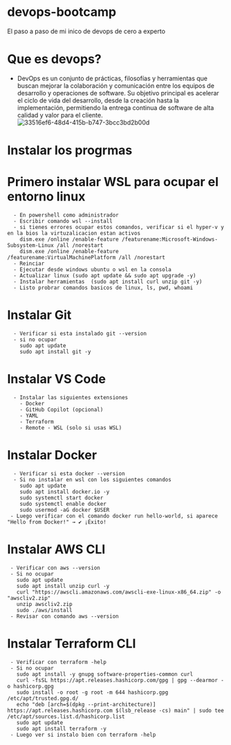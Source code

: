 # devops-bootcamp
El paso a paso de mi inico de devops de cero a experto

# Que es devops?
 - DevOps es un conjunto de prácticas, filosofías y herramientas que buscan mejorar la colaboración y comunicación entre los equipos de desarrollo y operaciones de software. Su objetivo principal es acelerar el ciclo de vida del desarrollo, desde la creación hasta la implementación, permitiendo la entrega continua de software de alta calidad y valor para el cliente.
   ![33516ef6-48d4-415b-b747-3bcc3bd2b00d](https://github.com/user-attachments/assets/4af943d6-daf0-4d1a-851a-b78d01c8538e)

   

 # Instalar los progrmas
   # Primero instalar WSL para ocupar el entorno linux
      - En powershell como administrador
      - Escribir comando wsl --install 
      - si tienes errores ocupar estos comandos, verificar si el hyper-v y en la bios la virtuzalicacion estan activos   
        dism.exe /online /enable-feature /featurename:Microsoft-Windows-Subsystem-Linux /all /norestart
        dism.exe /online /enable-feature /featurename:VirtualMachinePlatform /all /norestart
      - Reinciar
      - Ejecutar desde windows ubuntu o wsl en la consola
      - Actualizar linux (sudo apt update && sudo apt upgrade -y)
      - Instalar herramientas  (sudo apt install curl unzip git -y) 
      - Listo probrar comandos basicos de linux, ls, pwd, whoami
   # Instalar Git
      - Verificar si esta instalado git --version
      - si no ocupar 
        sudo apt update
        sudo apt install git -y
   # Instalar VS Code
      - Instalar las siguientes extensiones
        - Docker
        - GitHub Copilot (opcional)
        - YAML
        - Terraform
        - Remote - WSL (solo si usas WSL)
   # Instalar Docker
      - Verificar si esta docker --version
      - Si no instalar en wsl con los siguientes comandos
        sudo apt update
        sudo apt install docker.io -y
        sudo systemctl start docker
        sudo systemctl enable docker
        sudo usermod -aG docker $USER
     - Luego verificar con el comando docker run hello-world, si aparece "Hello from Docker!" → ✔️ ¡Éxito!
  # Instalar AWS CLI
     - Verificar con aws --version
     - Si no ocupar
       sudo apt update
       sudo apt install unzip curl -y
       curl "https://awscli.amazonaws.com/awscli-exe-linux-x86_64.zip" -o "awscliv2.zip"
       unzip awscliv2.zip
       sudo ./aws/install
     - Revisar con comando aws --version 
  # Instalar Terraform CLI
     - Verificar con terraform -help
     - Si no ocupar
       sudo apt install -y gnupg software-properties-common curl
       curl -fsSL https://apt.releases.hashicorp.com/gpg | gpg --dearmor -o hashicorp.gpg
       sudo install -o root -g root -m 644 hashicorp.gpg /etc/apt/trusted.gpg.d/
       echo "deb [arch=$(dpkg --print-architecture)] https://apt.releases.hashicorp.com $(lsb_release -cs) main" | sudo tee /etc/apt/sources.list.d/hashicorp.list
       sudo apt update
       sudo apt install terraform -y
     - Luego ver si instalo bien con terraform -help





        
    
      
